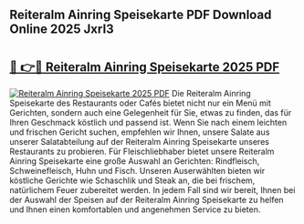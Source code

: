 ## Reiteralm Ainring Speisekarte PDF Download Online 2025 JxrI3

# <h2><a href="http://gcb12n3.nevu.top/?p=Reiteralm+Ainring+Speisekarte">🔗 👉🔴 Reiteralm Ainring Speisekarte 2025 PDF</a></h2>

[![Reiteralm Ainring Speisekarte 2025 PDF](https://i.imgur.com/dBaPXMq.png)](http://gcb12n3.nevu.top/?p=Reiteralm+Ainring+Speisekarte)
Die Reiteralm Ainring Speisekarte des Restaurants oder Cafés bietet nicht nur ein Menü mit Gerichten, sondern auch eine Gelegenheit für Sie, etwas zu finden, das für Ihren Geschmack köstlich und passend ist. Wenn Sie nach einem leichten und frischen Gericht suchen, empfehlen wir Ihnen, unsere Salate aus unserer Salatabteilung auf der Reiteralm Ainring Speisekarte unseres Restaurants zu probieren. Für Fleischliebhaber bietet unsere Reiteralm Ainring Speisekarte eine große Auswahl an Gerichten: Rindfleisch, Schweinefleisch, Huhn und Fisch. Unseren Auserwählten bieten wir köstliche Gerichte wie Schaschlik und Steak an, die bei frischem, natürlichem Feuer zubereitet werden. In jedem Fall sind wir bereit, Ihnen bei der Auswahl der Speisen auf der Reiteralm Ainring Speisekarte zu helfen und Ihnen einen komfortablen und angenehmen Service zu bieten.
